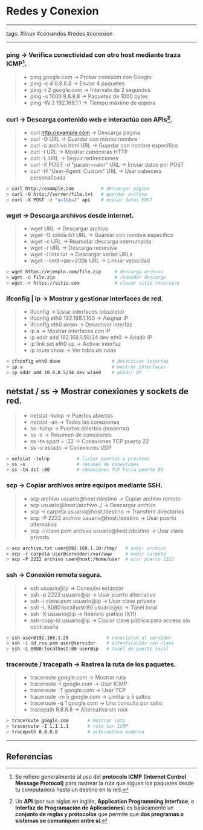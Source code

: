 # Redes y Conexion
___
tags: #linux #comandos #redes #conexion
____

### **ping** → Verifica conectividad con otro host mediante traza ICMP[^1].

> - ping google.com → Probar conexión con Google   
> - ping -c 4 8.8.8.8 → Enviar 4 paquetes
> - ping -i 2 google.com → Intervalo de 2 segundos
> - ping -s 1000 8.8.8.8 → Paquetes de 1000 bytes
> - ping -W 2 192.168.1.1 → Tiempo máximo de espera

### **curl** → Descarga contenido web e interactúa con APIs[^2].

>- curl http://example.com → Descarga pagina
>- curl -O URL → Guardar con mismo nombre
>- curl -o archivo.html URL → Guardar con nombre específico
>- curl -I URL → Mostrar cabeceras HTTP
>- curl -L URL → Seguir redirecciones
>- curl -X POST -d "param=valor" URL → Enviar datos por POST
>- curl -H "User-Agent: Custom" URL → Usar cabecera personalizada

```bash 
> curl http://example.com          # descargar página
> curl -O http://server/file.txt   # guardar archivo
> curl -X POST -d "a=1&b=2" api    # enviar datos POST
```

### **wget** → Descarga archivos desde internet.

> - wget URL → Descargar archivo
> - wget -O salida.txt URL → Guardar con nombre específico
> - wget -c URL → Reanudar descarga interrumpida
> - wget -r URL → Descarga recursiva
> - wget -i lista.txt → Descargar varias URLs
> - wget --limit-rate=200k URL → Limitar velocidad

```bash
> wget https://ejemplo.com/file.zip     # descarga archivo
> wget -c file.zip                      # reanudar descarga
> wget -r https://sitio.com             # clonar sitio recursivo
```

### **ifconfig | ip** → Mostrar y gestionar interfaces de red.

> - ifconfig → Listar interfaces (obsoleto)
> - ifconfig eth0 192.168.1.100 → Asignar IP
> - ifconfig eth0 down → Desactivar interfaz
> - ip a → Mostrar interfaces con IP
> - ip addr add 192.168.1.50/24 dev eth0 → Añadir IP
> - ip link set eth0 up → Activar interfaz
> - ip route show → Ver tabla de rutas

```bash
> ifconfig eth0 down                   # desactivar interfaz
> ip a                                 # mostrar interfaces
> ip addr add 10.0.0.5/24 dev wlan0    # añadir IP
```

## **netstat / ss** → Mostrar conexiones y sockets de red.

> - netstat -tulnp → Puertos abiertos
> - netstat -an → Todas las conexiones
> - ss -tulnp → Puertos abiertos (moderno)
> - ss -s → Resumen de conexiones
> - ss -tn sport = :22 → Conexiones TCP puerto 22
> - ss -u estado → Conexiones UDP

```bash
> netstat -tulnp          # listar puertos y procesos
> ss -s                   # resumen de conexiones
> ss -tn dst :80          # conexiones TCP hacia puerto 80
```

### **scp** → Copiar archivos entre equipos mediante SSH.

> - scp archivo usuario@host:/destino → Copiar archivo remoto
> - scp usuario@host:/archivo ./ → Descargar archivo
> - scp -r carpeta usuario@host:/destino → Transferir directorios
> - scp -P 2222 archivo usuario@host:/destino → Usar puerto alternativo
> - scp -i clave.pem archivo usuario@host:/destino → Usar clave privada

```bash
> scp archivo.txt user@192.168.1.10:/tmp/   # subir archivo
> scp -r carpeta user@servidor:/var/www     # subir carpeta
> scp -P 2222 archivo user@host:/home/user  # usar puerto 2222
```

### **ssh** → Conexión remota segura.

> - ssh usuario@ip → Conexión estándar
> - ssh -p 2222 usuario@ip → Usar puerto alternativo
> - ssh -i clave.pem usuario@ip → Usar clave privada
> - ssh -L 8080:localhost:80 usuario@ip → Túnel local
> - ssh -X usuario@ip → Reenvío gráfico (X11)
> - ssh-copy-id usuario@ip → Copiar clave pública para acceso sin contraseña

```bash
> ssh user@192.168.1.20              # conectarse al servidor
> ssh -i id_rsa.pem user@servidor    # autenticación con clave
> ssh -L 8080:localhost:80 user@ip   # tunel de puerto local
```

### **traceroute / tracepath** → Rastrea la ruta de los paquetes.

> - traceroute google.com → Mostrar ruta
> - traceroute -I google.com → Usar ICMP
> - traceroute -T google.com → Usar TCP
> - traceroute -m 5 google.com → Limitar a 5 saltos
> - traceroute -q 1 google.com → Una consulta por salto
> - tracepath 8.8.8.8 → Alternativa sin root

```bash
> traceroute google.com       # mostrar ruta
> traceroute -I 1.1.1.1       # ruta con ICMP
> tracepath 8.8.8.8           # alternativa moderna
```

_____
## Referencias

[^1]: Se refiere generalmente al uso del **protocolo ICMP (Internet Control Message Protocol)** para rastrear la ruta que siguen los paquetes desde tu computadora hasta un destino en la red. 

[^2]: Un **API** (por sus siglas en inglés, **Application Programming Interface**, o **Interfaz de Programación de Aplicaciones**) es básicamente un **conjunto de reglas y protocolos** que permite que **dos programas o sistemas se comuniquen entre sí**.
